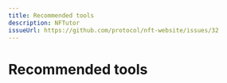 ```yaml
---
title: Recommended tools
description: NFTutor
issueUrl: https://github.com/protocol/nft-website/issues/32
---
```

# Recommended tools

<ContentStatus />